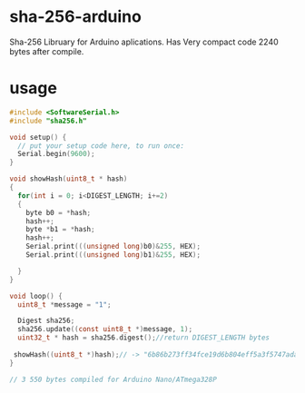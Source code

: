 # sha-256-arduino
Sha-256 Libruary for Arduino aplications. Has Very compact code 2240 bytes after compile.

# usage
```c
#include <SoftwareSerial.h>
#include "sha256.h"

void setup() {
  // put your setup code here, to run once:
  Serial.begin(9600);
}

void showHash(uint8_t * hash)
{
  for(int i = 0; i<DIGEST_LENGTH; i+=2)
  {
    byte b0 = *hash;
    hash++;
    byte *b1 = *hash;
    hash++;
    Serial.print(((unsigned long)b0)&255, HEX);
    Serial.print(((unsigned long)b1)&255, HEX);

  }
}

void loop() {
  uint8_t *message = "1";

  Digest sha256;
  sha256.update((const uint8_t *)message, 1);
  uint32_t * hash = sha256.digest();//return DIGEST_LENGTH bytes
  
 showHash((uint8_t *)hash);// -> "6b86b273ff34fce19d6b804eff5a3f5747ada4eaa22f1d49c01e52ddb7875b4b"
}

// 3 550 bytes compiled for Arduino Nano/ATmega328P
```
